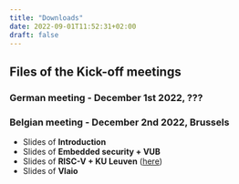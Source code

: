 ```yaml
---
title: "Downloads"
date: 2022-09-01T11:52:31+02:00
draft: false
---
```


## Files of the Kick-off meetings

### German meeting - December 1st 2022, ???

### Belgian meeting - December 2nd 2022, Brussels

* Slides of **Introduction**
* Slides of **Embedded security + VUB**
* Slides of **RISC-V + KU Leuven** ([here](/files/KOmeeting_riscV_KULeuven.pdf))
* Slides of **Vlaio**